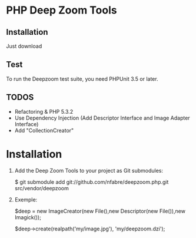 # PHP Deep Zoom Tools
## Installation
Just download

## Test
To run the Deepzoom test suite, you need PHPUnit 3.5 or later.


## TODOS
* Refactoring & PHP 5.3.2
* Use Dependency Injection (Add Descriptor Interface and Image Adapter Interface)
* Add "CollectionCreator"                       

Installation
============
  1. Add the Deep Zoom Tools to your project as Git submodules:

        $ git submodule add git://github.com/nfabre/deepzoom.php.git src/vendor/deepzoom

  2. Exemple:

        $deep = new ImageCreator(new File(),new Descriptor(new File()),new Imagick());
        
        $deep->create(realpath('my/image.jpg'), 'my/deepzoom.dzi');